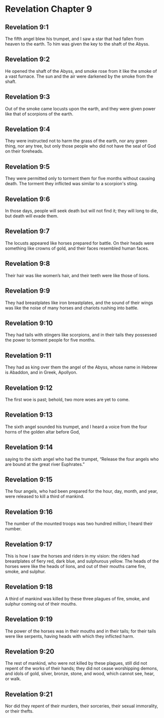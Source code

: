 # Revelation Chapter 9

## Revelation 9:1
The fifth angel blew his trumpet, and I saw a star that had fallen from heaven to the earth. To him was given the key to the shaft of the Abyss.

## Revelation 9:2
He opened the shaft of the Abyss, and smoke rose from it like the smoke of a vast furnace. The sun and the air were darkened by the smoke from the shaft.

## Revelation 9:3
Out of the smoke came locusts upon the earth, and they were given power like that of scorpions of the earth.

## Revelation 9:4
They were instructed not to harm the grass of the earth, nor any green thing, nor any tree, but only those people who did not have the seal of God on their foreheads.

## Revelation 9:5
They were permitted only to torment them for five months without causing death. The torment they inflicted was similar to a scorpion's sting.

## Revelation 9:6
In those days, people will seek death but will not find it; they will long to die, but death will evade them.

## Revelation 9:7
The locusts appeared like horses prepared for battle. On their heads were something like crowns of gold, and their faces resembled human faces.

## Revelation 9:8
Their hair was like women’s hair, and their teeth were like those of lions.

## Revelation 9:9
They had breastplates like iron breastplates, and the sound of their wings was like the noise of many horses and chariots rushing into battle.

## Revelation 9:10
They had tails with stingers like scorpions, and in their tails they possessed the power to torment people for five months.

## Revelation 9:11
They had as king over them the angel of the Abyss, whose name in Hebrew is Abaddon, and in Greek, Apollyon.

## Revelation 9:12
The first woe is past; behold, two more woes are yet to come.

## Revelation 9:13
The sixth angel sounded his trumpet, and I heard a voice from the four horns of the golden altar before God,

## Revelation 9:14
saying to the sixth angel who had the trumpet, “Release the four angels who are bound at the great river Euphrates.”

## Revelation 9:15
The four angels, who had been prepared for the hour, day, month, and year, were released to kill a third of mankind.

## Revelation 9:16
The number of the mounted troops was two hundred million; I heard their number.

## Revelation 9:17
This is how I saw the horses and riders in my vision: the riders had breastplates of fiery red, dark blue, and sulphurous yellow. The heads of the horses were like the heads of lions, and out of their mouths came fire, smoke, and sulphur.

## Revelation 9:18
A third of mankind was killed by these three plagues of fire, smoke, and sulphur coming out of their mouths.

## Revelation 9:19
The power of the horses was in their mouths and in their tails; for their tails were like serpents, having heads with which they inflicted harm.

## Revelation 9:20
The rest of mankind, who were not killed by these plagues, still did not repent of the works of their hands; they did not cease worshipping demons, and idols of gold, silver, bronze, stone, and wood, which cannot see, hear, or walk.

## Revelation 9:21
Nor did they repent of their murders, their sorceries, their sexual immorality, or their thefts.
